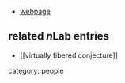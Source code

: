 
* [webpage](http://www.math.mcgill.ca/wise/)


## related $n$Lab entries

* [[virtually fibered conjecture]]

category: people